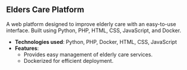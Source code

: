 ## Elders Care Platform

A web platform designed to improve elderly care with an easy-to-use interface. Built using Python, PHP, HTML, CSS, JavaScript, and Docker.

- **Technologies used**: Python, PHP, Docker, HTML, CSS, JavaScript
- **Features**:
  - Provides easy management of elderly care services.
  - Dockerized for efficient deployment.
